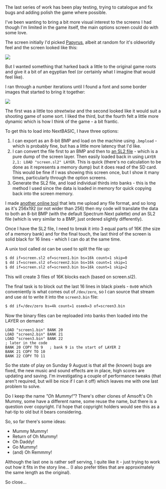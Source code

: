 The last series of work has been play testing, trying to catalogue and fix bugs and adding polish the game where possible.

I've been wanting to bring a bit more visual interest to the screens I had though I'm limited in the game itself, the main options screen could do with some love.

The screen initially I'd picked [Papyrus](https://www.youtube.com/watch?v=jVhlJNJopOQ), albeit at random for it's oldworldly feel and the screen looked like this:

![](/images/devlog/ohm-2020-07-20b.png)

But I wanted something that harked back a little to the original game roots and give it a bit of an egyptian feel (or certainly what I imagine that would feel like).

I ran through a number iterations until I found a font and some border images that started to bring it together:

![](/images/devlog/ohm-2020-08-09.png)

The first was a little too _streetwise_ and the second looked like it would suit a shooting game of some sort. I liked the third, but the fourth felt a little more dynamic which is how I think of the game - a bit frantic.

To get this to load into NextBASIC, I have three options:

1. I can export as an 8-bit BMP and load on the machine using `.bmpload` - which is probably fine, but has a little more latency that I'd like.
2. I can convert the file first to an BMP and then to [an SL2 file](https://wiki.specnext.dev/File_Formats) - which is a pure dump of the screen layer. Then easily loaded back in using `LAYER 2,1: LOAD "screen.sl2" LAYER`. This is quick (there's no calculation to be done as it represents a memory dump) but it does read of the SD card. This would be fine if I was showing this screen once, but I show it many times, particularly through the option screens.
3. Generate the SL2 file, and load individual thirds into banks - this is the method I used since the data is loaded in memory for quick copying back into the screen memory.

I made [another online tool](https://zx.remysharp.com/tools/) that lets me upload any file format, and so long as it's 256x192 (or not wider than 256) then my code will translate the data to both an 8-bit BMP (with the default Spectrum Next palette) _and_ an SL2 file (which is very similar to a BMP, just ordered slightly differently).

Once I have the SL2 file, I need to break it into 3 equal parts of 16K (the size of a memory bank) and for the final touch, the last third of the screen is solid black for 16 lines - which I can do at the same time.

A unix tool called `dd` can be used to split the file up:

```sh
$ dd if=screen.sl2 of=screen1.bin bs=16k count=1 skip=0
$ dd if=screen.sl2 of=screen2.bin bs=16k count=1 skip=1
$ dd if=screen.sl2 of=screen3.bin bs=16k count=1 skip=2
```

This will create 3 files of 16K blocks each (based on screen.sl2).

The final task is to block out the last 16 lines in black pixels - `0x00` which conveniently is what comes out of `/dev/zero`, so I can source that stream and use `dd` to write it into the `screen3.bin` file:

```sh
$ dd if=/dev/zero bs=4k count=1 oseek=3 of=screen3.bin
```

Now the binary files can be reploaded into banks then loaded into the LAYER on demand:

```nextbasic
LOAD "screen1.bin" BANK 20
LOAD "screen2.bin" BANK 21
LOAD "screen3.bin" BANK 22
; later in the code
BANK 20 COPY TO 9   ; bank 9 is the start of LAYER 2
BANK 21 COPY TO 10
BANK 22 COPY TO 11
```

So the state of play on Sunday 9 August is that all the (known) bugs are fixed, the new music and sound effects are in place, high scores are updating and saving. I'm investigating a couple of performance tweaks (that aren't required, but will be nice if I can it off) which leaves me with one last problem to solve.

Do I keep the name _"Oh Mummy!"_? There's other clones of Amsoft's Oh Mummy, some have a different name, some reuse the name, but there is a question over copyright. I'd hope that copyright holders would see this as a hat-tip to old but it bears considering.

So, so far there's some ideas:

- Mummy Mummy!
- Return of Oh Mummy!
- Oh Daddy!
- Go Mummy!
- (and) Oh Remmmy!

Although the last one is rather self serving, I quite like it - just trying to work out how it fits in the story line… (I also prefer titles that are approximately the same length as the original).

So close…
